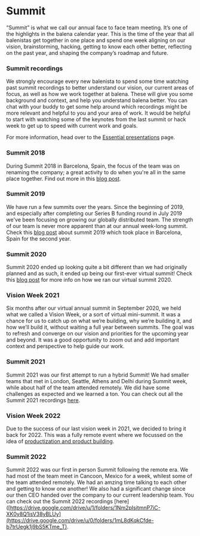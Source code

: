 # Summit

“Summit” is what we call our annual face to face team meeting. It’s one of the highlights in the balena calendar year. This is the time of the year that all balenistas get together in one place and spend one week aligning on our vision, brainstorming, hacking, getting to know each other better, reflecting on the past year, and shaping the company’s roadmap and future.  

### Summit recordings

We strongly encourage every new balenista to spend some time watching past summit recordings to better understand our vision, our current areas of focus, as well as how we work together at balena. These will give you some background and context, and help you understand balena better. You can chat with your buddy to get some help around which recordings might be more relevant and helpful to you and your area of work. It would be helpful to start with watching some of the keynotes from the last summit or hack week to get up to speed with current work and goals.

For more information, head over to the [Essential presentations](./essential-presentations.md) page.

### Summit 2018

During Summit 2018 in Barcelona, Spain, the focus of the team was on renaming the company; a great activity to do when you're all in the same place together. Find out more in this [blog post](https://www.balena.io/blog/happy-anniversary-team-balena/).

### Summit 2019

We have run a few summits over the years. Since the beginning of 2019, and especially after completing our Series B funding round in July 2019 we've been focusing on growing our globally distributed team. The strength of our team is never more apparent than at our annual week-long summit. Check this [blog post](https://www.balena.io/blog/summit-2019-barcelona-thats-a-wrap/) about summit 2019 which took place in Barcelona, Spain for the second year.

### Summit 2020

Summit 2020 ended up looking quite a bit different than we had originally planned and as such, it ended up being our first-ever virtual summit! Check this [blog post](https://www.balena.io/blog/how-we-ran-a-virtual-summit-for-100-people/) for more info on how we ran our virtual summit 2020.

### Vision Week 2021

Six months after our virtual annual summit in September 2020, we held what we called a Vision Week, or a sort of virtual mini-summit. It was a chance for us to catch up on what we’re building, why we’re building it, and how we’ll build it, without waiting a full year between summits. The goal was to refresh and converge on our vision and priorities for the upcoming year and beyond. It was a good opportunity to zoom out and add important context and perspective to help guide our work.

### Summit 2021

Summit 2021 was our first attempt to run a hybrid Summit! We had smaller teams that met in London, Seattle, Athens and Delhi during Summit week, while about half of the team attended remotely. We did have some challenges as expected and we learned a ton. You can check out all the Summit 2021 recordings [here](https://drive.google.com/drive/u/1/folders/1Nm2pIsitmnP7iC-XK0y8Q1isV38yBLUy).

### Vision Week 2022

Due to the success of our last vision week in 2021, we decided to bring it back for 2022. This was a fully remote event where we focussed on the idea of [productization and product building](../products-and-productization/).

### Summit 2022

Summit 2022 was our first in person Summit following the remote era. We had most of the team meet in Cancoon, Mexico for a week, whilest some of the team attended remotely. We had an amzing time talking to each other and getting to know one another! We also had a significant change since our then CEO handed over the company to our current leadership team. You can check out the Summit 2022 recordings [here]([https://drive.google.com/drive/u/1/folders/1Nm2pIsitmnP7iC-XK0y8Q1isV38yBLUy](https://drive.google.com/drive/u/0/folders/1mL8dKqkCfde-b7trUegk1j9bS5KTme_T).
